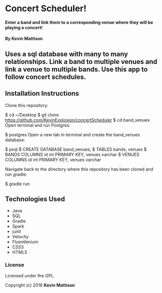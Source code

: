 # Concert Scheduler!

#### Enter a band and link them to a corresponding venue where they will be playing a concert!

#### By Kevin Mattison

## Uses a sql database with many to many relationships. Link a band to multiple venues and link a venue to multiple bands. Use this app to follow concert schedules.

## Installation Instructions

Clone this repository:

$ cd ~/Desktop $ git clone https://github.com/KevinExplosion/concertScheduler $ cd band_venues Open terminal and run Postgres:

$ postgres Open a new tab in terminal and create the band_venues database:

$ psql $ CREATE DATABASE band_venues; $ TABLES bands, venues $ BANDS COLUMNS id int PRIMARY KEY, venues varchar $ VENUES COLUMNS id int PRIMARY KEY, venues varchar

Navigate back to the directory where this repository has been cloned and run gradle:

$ gradle run

## Technologies Used

* Java
* SQL
* Gradle
* Spark
* junit
* Velocity
* Fluentlenium
* CSS3
* HTML5

### License

Licensed under the GPL.

Copyright (c) 2016 **Kevin Mattison**
